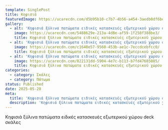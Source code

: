 ```yaml
---
template: SinglePost
title: Κηφισιά
featuredImage: https://ucarecdn.com/d5b95b10-c7b7-4b56-a454-3aedb0df6be6/
gallery:
  - alt: 'Κηφισιά ξύλινα πατώματα ειδικές κατασκευές εξωτερικού χώρου deck σκάλες '
    image: https://ucarecdn.com/5488629e-213a-4d8e-af59-1f258f388be3/
    title: Κηφισιά ξύλινα πατώματα ειδικές κατασκευές εξωτερικού χώρου deck σκάλες 1
  - alt: 'Κηφισιά ξύλινα πατώματα ειδικές κατασκευές εξωτερικού χώρου deck σκάλες '
    image: https://ucarecdn.com/c1648e57-9560-453b-ae1c-7eccdcebfcc0/
    title: Κηφισιά ξύλινα πατώματα ειδικές κατασκευές εξωτερικού χώρου deck σκάλες 2
  - alt: 'Κηφισιά ξύλινα πατώματα ειδικές κατασκευές εξωτερικού χώρου deck σκάλες '
    image: https://ucarecdn.com/822131dd-5904-4e7c-b113-b7fd47685085/
    title: Κηφισιά ξύλινα πατώματα ειδικές κατασκευές εξωτερικού χώρου deck σκάλες 3
categories:
  - category: Σκάλες
  - category: Πάτωμα
status: Published
date: 2025-05-28
meta:
  title: 'Κηφισιά ξύλινα πατώματα ειδικές κατασκευές εξωτερικού χώρου deck σκάλες '
  description: 'Κηφισιά ξύλινα πατώματα ειδικές κατασκευές εξωτερικού χώρου deck σκάλες '
---
```


Κηφισιά ξύλινα πατώματα ειδικές κατασκευές εξωτερικού χώρου deck σκάλες
